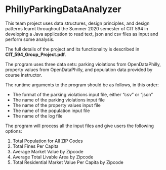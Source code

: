# PhillyParkingDataAnalyzer

This team project uses data structures, design principles, and design patterns learnt throughout the Summer 2020 semester of CIT 594
in developing a Java application to read text, json and csv files as input and perform some analysis.

The full details of the project and its functionality is described in **CIT_594_Group_Project.pdf**.

The program uses three data sets: parking violations from OpenDataPhilly, property values from OpenDataPhilly, and population data provided by course instructor.

The runtime arguments to the program should be as follows, in this order:
* The format of the parking violations input file, either “csv” or “json”
* The name of the parking violations input file
* The name of the property values input file
* The name of the population input file
* The name of the log file

The program will process all the input files and give users the following options: 
1. Total Population for All ZIP Codes
1. Total Fines Per Capita
1. Average Market Value by Zipcode
1. Average Total Livable Area by Zipcode
1. Total Residential Market Value Per Capita by Zipcode
